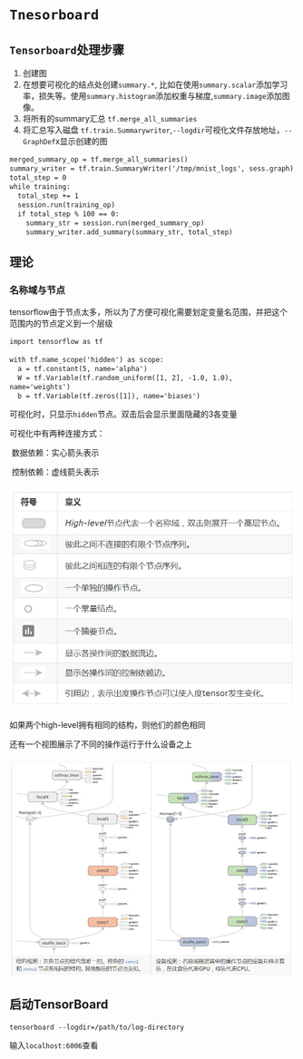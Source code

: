 # `Tnesorboard`

## `Tensorboard`处理步骤

1. 创建图
2. 在想要可视化的结点处创建`summary.*`, 比如在使用`summary.scalar`添加学习率，损失等。使用`summary.histogram`添加权重与梯度,`summary.image`添加图像。
3. 将所有的summary汇总 `tf.merge_all_summaries`
4. 将汇总写入磁盘 `tf.train.Summarywriter`,`--logdir`可视化文件存放地址，`--GraphDef`x显示创建的图

```
merged_summary_op = tf.merge_all_summaries()
summary_writer = tf.train.SummaryWriter('/tmp/mnist_logs', sess.graph)
total_step = 0
while training:
  total_step += 1
  session.run(training_op)
  if total_step % 100 == 0:
    summary_str = session.run(merged_summary_op)
    summary_writer.add_summary(summary_str, total_step)

```

## 理论

### 名称域与节点

tensorflow由于节点太多，所以为了方便可视化需要划定变量名范围，并把这个范围内的节点定义到一个层级

```
import tensorflow as tf

with tf.name_scope('hidden') as scope:
  a = tf.constant(5, name='alpha')
  W = tf.Variable(tf.random_uniform([1, 2], -1.0, 1.0), name='weights')
  b = tf.Variable(tf.zeros([1]), name='biases')
```

可视化时，只显示`hidden`节点。双击后会显示里面隐藏的3各变量

可视化中有两种连接方式：

​	数据依赖：实心箭头表示

​	控制依赖：虚线箭头表示

![可视化符号的表示](./assets/keshihuafuhaobiaoshi.PNG)

如果两个high-level拥有相同的结构，则他们的颜色相同

还有一个视图展示了不同的操作运行于什么设备之上

![jiegoutu](.\assets/jiegoutu.PNG)

## 启动TensorBoard

```
tensorboard --logdir=/path/to/log-directory
```

输入`localhost:6006`查看